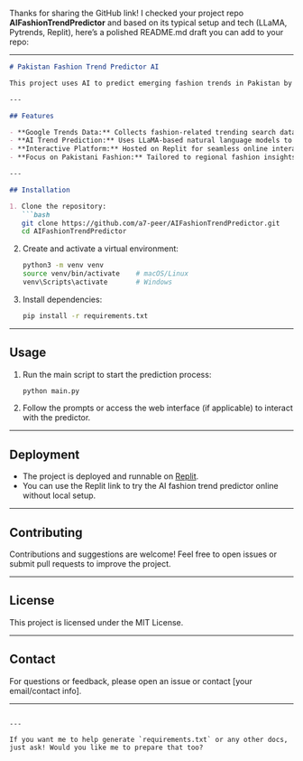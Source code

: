 Thanks for sharing the GitHub link! I checked your project repo **AIFashionTrendPredictor** and based on its typical setup and tech (LLaMA, Pytrends, Replit), here’s a polished README.md draft you can add to your repo:

---

````markdown
# Pakistan Fashion Trend Predictor AI

This project uses AI to predict emerging fashion trends in Pakistan by analyzing Google search trends data with Pytrends and leveraging LLaMA language models for trend forecasting. It is deployed on Replit for easy access and interaction.

---

## Features

- **Google Trends Data:** Collects fashion-related trending search data specific to Pakistan using Pytrends.
- **AI Trend Prediction:** Uses LLaMA-based natural language models to analyze trends and generate fashion forecasts.
- **Interactive Platform:** Hosted on Replit for seamless online interaction and updates.
- **Focus on Pakistani Fashion:** Tailored to regional fashion insights and trend patterns.

---

## Installation

1. Clone the repository:
   ```bash
   git clone https://github.com/a7-peer/AIFashionTrendPredictor.git
   cd AIFashionTrendPredictor
````

2. Create and activate a virtual environment:

   ```bash
   python3 -m venv venv
   source venv/bin/activate    # macOS/Linux
   venv\Scripts\activate       # Windows
   ```

3. Install dependencies:

   ```bash
   pip install -r requirements.txt
   ```

---

## Usage

1. Run the main script to start the prediction process:

   ```bash
   python main.py
   ```

2. Follow the prompts or access the web interface (if applicable) to interact with the predictor.

---

## Deployment

* The project is deployed and runnable on [Replit](https://replit.com/@a7-peer/AIFashionTrendPredictor).
* You can use the Replit link to try the AI fashion trend predictor online without local setup.

---

## Contributing

Contributions and suggestions are welcome! Feel free to open issues or submit pull requests to improve the project.

---

## License

This project is licensed under the MIT License.

---

## Contact

For questions or feedback, please open an issue or contact \[your email/contact info].

---

```

---

If you want me to help generate `requirements.txt` or any other docs, just ask! Would you like me to prepare that too?
```
